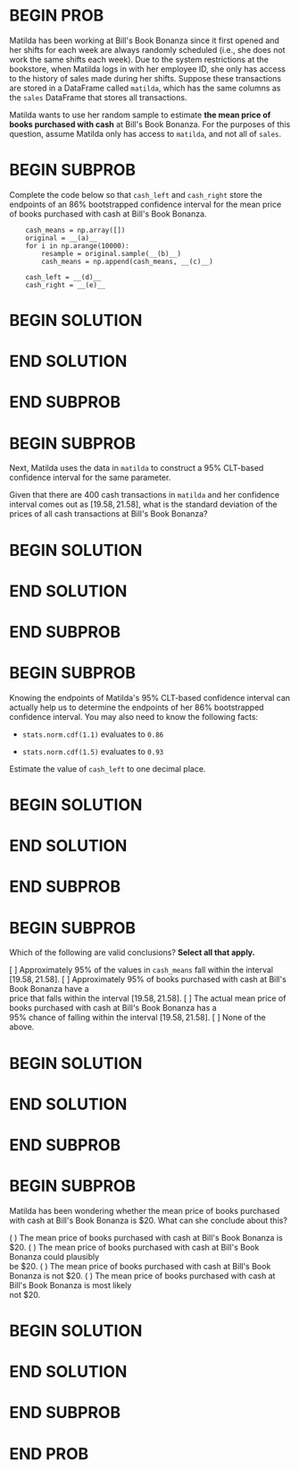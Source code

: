 # BEGIN PROB

Matilda has been working at Bill's Book Bonanza since it
first opened and her shifts for each week are always randomly scheduled
(i.e., she does not work the same shifts each week). Due to the system
restrictions at the bookstore, when Matilda logs in with her employee
ID, she only has access to the history of sales made during her shifts.
Suppose these transactions are stored in a DataFrame called `matilda`,
which has the same columns as the `sales` DataFrame that stores all
transactions.

Matilda wants to use her random sample to estimate **the mean price of
books purchased with cash** at Bill's Book Bonanza. For the purposes of
this question, assume Matilda only has access to `matilda`, and not all
of `sales`.

# BEGIN SUBPROB

Complete the code below so that `cash_left` and `cash_right` store the
endpoints of an $86\%$ bootstrapped confidence interval for the mean
price of books purchased with cash at Bill's Book Bonanza.

        cash_means = np.array([])
        original = __(a)__
        for i in np.arange(10000):
            resample = original.sample(__(b)__)
            cash_means = np.append(cash_means, __(c)__)

        cash_left = __(d)__
        cash_right = __(e)__

# BEGIN SOLUTION

# END SOLUTION

# END SUBPROB

# BEGIN SUBPROB

Next, Matilda uses the data in `matilda` to construct a $95\%$ CLT-based
confidence interval for the same parameter.

Given that there are 400 cash transactions in `matilda` and her
confidence interval comes out as $[19.58, 21.58]$, what is the standard
deviation of the prices of all cash transactions at Bill's Book Bonanza?

# BEGIN SOLUTION

# END SOLUTION

# END SUBPROB

# BEGIN SUBPROB

Knowing the endpoints of Matilda's 95% CLT-based confidence interval can
actually help us to determine the endpoints of her 86% bootstrapped
confidence interval. You may also need to know the following facts:

-   `stats.norm.cdf(1.1)` evaluates to `0.86`

-   `stats.norm.cdf(1.5)` evaluates to `0.93`

Estimate the value of `cash_left` to one decimal place.

# BEGIN SOLUTION

# END SOLUTION

# END SUBPROB

# BEGIN SUBPROB

Which of the following are valid conclusions? **Select all that apply.**

[ ] Approximately 95% of the values in `cash_means` fall within the
interval $[19.58, 21.58]$.
[ ] Approximately 95% of books purchased with cash at Bill's Book
Bonanza have a\
price that falls within the interval $[19.58, 21.58]$.
[ ] The actual mean price of books purchased with cash at Bill's Book
Bonanza has a\
95% chance of falling within the interval $[19.58, 21.58]$.
[ ] None of the above.

# BEGIN SOLUTION

# END SOLUTION

# END SUBPROB

# BEGIN SUBPROB

Matilda has been wondering whether the mean price of books purchased
with cash at Bill's Book Bonanza is $\$20$. What can she conclude about
this?

( ) The mean price of books purchased with cash at Bill's Book Bonanza
is $\$20$.
( ) The mean price of books purchased with cash at Bill's Book Bonanza
could plausibly\
be $\$20$.
( ) The mean price of books purchased with cash at Bill's Book Bonanza
is not $\$20$.
( ) The mean price of books purchased with cash at Bill's Book Bonanza
is most likely\
not $\$20$.

# BEGIN SOLUTION

# END SOLUTION

# END SUBPROB

# END PROB